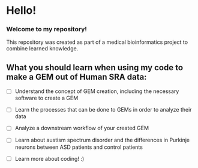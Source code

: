 # Hello!
### **Welcome to my repository!**
This repository was created as part of a medical bioinformatics project to combine learned knowledge.
## What you should learn when using my code to make a GEM out of Human SRA data:
- [ ] Understand the concept of GEM creation, including the necessary software to create a GEM
- [ ] Learn the processes that can be done to GEMs in order to analyze their data
- [ ] Analyze a downstream workflow of your created GEM
- [ ] Learn about austism spectrum disorder and the differences in Purkinje neurons between ASD patients and control patients
- [ ] Learn more about coding! :)

